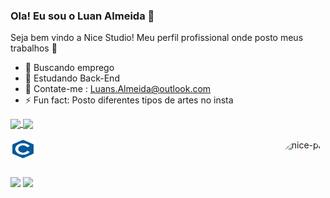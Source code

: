 ### Ola! Eu sou o Luan Almeida 👋
Seja bem vindo a Nice Studio! 
Meu perfil profissional onde posto meus trabalhos 🎨

- 🔭 Buscando emprego
- 🌱 Estudando Back-End 
- 💬 Contate-me : Luans.Almeida@outlook.com
- ⚡ Fun fact: Posto diferentes tipos de artes no insta

<div>
<a href="https://beacons.ai/nice._.studio">
  <img align="center" src="https://github-readme-stats.vercel.app/api?username=T-NiceStudio-T&count_private=true&theme=graywhite&hide=contribs,prs&show_icons=true"/>
   <img align="center" src="https://github-readme-stats.vercel.app/api/top-langs/?username=T-NiceStudio-T&layout=compact&theme=graywhite">
 <div>
 <div style="display: inline_block"><br>
  <img align="center" alt="C" height="30" width="40" src="https://github.com/devicons/devicon/blob/master/icons/c/c-plain.svg">
  <img align="right" alt="nice-pic" height="150" style="border-radius:50px;" src="https://media.discordapp.net/attachments/1080580959973417030/1087983644188098610/download20230303031820.png?width=576&height=576">
</div>
   
  ##
 
<div> 
  <a href="https://instagram.com/nice._.studio" target="_blank"><img src="https://img.shields.io/badge/-Instagram-%23E4405F?style=for-the-badge&logo=instagram&logoColor=white" target="_blank"></a>
  <a href="https://www.beacons.ai/Nice._.Studio" target="_blank"><img src="https://img.shields.io/badge/-NiceStudio-lightgrey?style=for-the-badge" target="_blank"></a>
    
</div>
